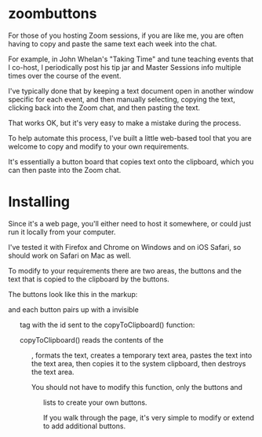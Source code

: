 
# zoombuttons

For those of you hosting Zoom sessions, if you are like me, you are often having to copy and paste the same text each week into the chat.  

For example, in John Whelan's "Taking Time" and tune teaching events that I co-host, I periodically post his tip jar and Master Sessions info multiple times over the course of the event.

I've typically done that by keeping a text document open in another window specific for each event, and then manually selecting, copying the text, clicking back into the Zoom chat, and then pasting the text.  

That works OK, but it's very easy to make a mistake during the process.

To help automate this process, I've built a little web-based tool that you are welcome to copy and modify to your own requirements.

It's essentially a button board that copies text onto the clipboard, which you can then paste into the Zoom chat.

# Installing

Since it's a web page, you'll either need to host it somewhere, or could just run it locally from your computer.  

I've tested it with Firefox and Chrome on Windows and on iOS Safari, so should work on Safari on Mac as well.

To modify to your requirements there are two areas, the buttons and the text that is copied to the clipboard by the buttons.

The buttons look like this in the markup:

<!--
<button onclick="copyToClipboard('#sessioninfo')">Session Info</button>
-->

and each button pairs up with a invisible <ul> tag with the id sent to the copyToClipboard() function:

<!--
<ul id="sessioninfo">
    <li>The Ould Sod Virtual Session on Zoom</li>
    <li></li>
    <li>Zoom link and other info on optimal Zoom settings at:</li>
   <li>http://michaeleskin.com/session</li>
</ul>
-->
    
copyToClipboard() reads the contents of the <ul>, formats the text, creates a temporary text area, pastes the text into the text area, then copies it to the system clipboard, then destroys the text area.

You should not have to modify this function, only the buttons and <ul> lists to create your own buttons. 

If you walk through the page, it's very simple to modify or extend to add additional buttons.
